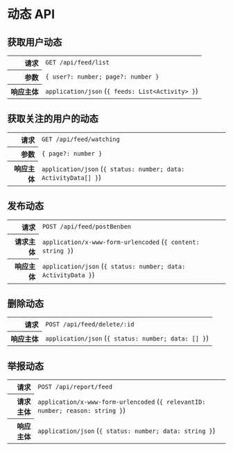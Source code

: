 # 动态 API

## 获取用户动态

<table>
  <tr>
    <th align="right">请求</th>
    <td><code>GET /api/feed/list</code></td>
  </tr>
  <tr>
    <th align="right">参数</th>
    <td><code>{ user?: number; page?: number }</code></td>
  </tr>
  <tr>
    <th align="right">响应主体</th>
    <td><code>application/json</code> (<code>{ feeds: List&lt;Activity&gt; }</code>)</td>
  </tr>
</table>

## 获取关注的用户的动态

<table>
  <tr>
    <th align="right">请求</th>
    <td><code>GET /api/feed/watching</code></td>
  </tr>
  <tr>
    <th align="right">参数</th>
    <td><code>{ page?: number }</code></td>
  </tr>
  <tr>
    <th align="right">响应主体</th>
    <td><code>application/json</code> (<code>{ status: number; data: ActivityData[] }</code>)</td>
  </tr>
</table>

## 发布动态

<table>
  <tr>
    <th align="right">请求</th>
    <td><code>POST /api/feed/postBenben</code></td>
  </tr>
  <tr>
    <th align="right">请求主体</th>
    <td><code>application/x-www-form-urlencoded</code> (<code>{ content: string }</code>)</td>
  </tr>
  <tr>
    <th align="right">响应主体</th>
    <td><code>application/json</code> (<code>{ status: number; data: ActivityData }</code>)</td>
  </tr>
</table>

## 删除动态

<table>
  <tr>
    <th align="right">请求</th>
    <td><code>POST /api/feed/delete/:id</code></td>
  </tr>
  <tr>
    <th align="right">响应主体</th>
    <td><code>application/json</code> (<code>{ status: number; data: [] }</code>)</td>
  </tr>
</table>

## 举报动态

<table>
  <tr>
    <th align="right">请求</th>
    <td><code>POST /api/report/feed</code></td>
  </tr>
  <tr>
    <th align="right">请求主体</th>
    <td><code>application/x-www-form-urlencoded</code> (<code>{ relevantID: number; reason: string }</code>)</td>
  </tr>
  <tr>
    <th align="right">响应主体</th>
    <td><code>application/json</code> (<code>{ status: number; data: string }</code>)</td>
  </tr>
</table>
